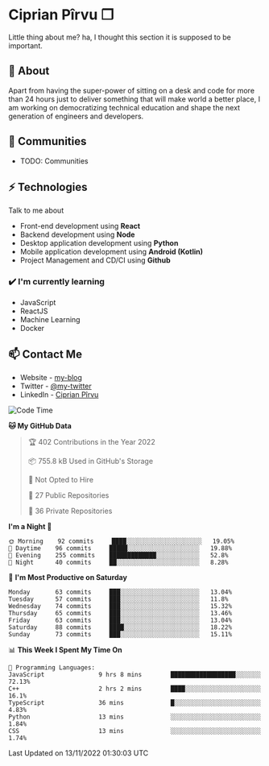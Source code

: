 # Ciprian Pîrvu ❐

Little thing about me? ha, I thought this section it is supposed to be important.

## 🧐 About

Apart from having the super-power of sitting on a desk and code for more than 24 hours just to deliver something that will make world a better place, I am working on democratizing technical education and shape the next generation of engineers and developers.

## 👯 Communities

-   TODO: Communities

## ⚡ Technologies

Talk to me about

-   Front-end development using **React**
-   Backend development using **Node**
-   Desktop application development using **Python**
-   Mobile application development using **Android (Kotlin)**
-   Project Management and CD/CI using **Github**

### ✔️ I'm currently learning

-   JavaScript
-   ReactJS
-   Machine Learning
-   Docker

## 📫 Contact Me

-   Website - [my-blog]()
-   Twitter - [@my-twitter]()
-   LinkedIn - [Ciprian Pîrvu](https://www.linkedin.com/in/p%C3%AErvu-ciprian-cristian-4415991b1/)

<!--START_SECTION:waka-->
![Code Time](http://img.shields.io/badge/Code%20Time-1%2C346%20hrs%2050%20mins-blue)

**🐱 My GitHub Data** 

> 🏆 402 Contributions in the Year 2022
 > 
> 📦 755.8 kB Used in GitHub's Storage 
 > 
> 🚫 Not Opted to Hire
 > 
> 📜 27 Public Repositories 
 > 
> 🔑 36 Private Repositories  
 > 
**I'm a Night 🦉** 

```text
🌞 Morning    92 commits     ████░░░░░░░░░░░░░░░░░░░░░   19.05% 
🌆 Daytime    96 commits     █████░░░░░░░░░░░░░░░░░░░░   19.88% 
🌃 Evening    255 commits    █████████████░░░░░░░░░░░░   52.8% 
🌙 Night      40 commits     ██░░░░░░░░░░░░░░░░░░░░░░░   8.28%

```
📅 **I'm Most Productive on Saturday** 

```text
Monday       63 commits     ███░░░░░░░░░░░░░░░░░░░░░░   13.04% 
Tuesday      57 commits     ███░░░░░░░░░░░░░░░░░░░░░░   11.8% 
Wednesday    74 commits     ███░░░░░░░░░░░░░░░░░░░░░░   15.32% 
Thursday     65 commits     ███░░░░░░░░░░░░░░░░░░░░░░   13.46% 
Friday       63 commits     ███░░░░░░░░░░░░░░░░░░░░░░   13.04% 
Saturday     88 commits     ████░░░░░░░░░░░░░░░░░░░░░   18.22% 
Sunday       73 commits     ███░░░░░░░░░░░░░░░░░░░░░░   15.11%

```


📊 **This Week I Spent My Time On** 

```text
💬 Programming Languages: 
JavaScript               9 hrs 8 mins        ██████████████████░░░░░░░   72.13% 
C++                      2 hrs 2 mins        ████░░░░░░░░░░░░░░░░░░░░░   16.1% 
TypeScript               36 mins             █░░░░░░░░░░░░░░░░░░░░░░░░   4.83% 
Python                   13 mins             ░░░░░░░░░░░░░░░░░░░░░░░░░   1.84% 
CSS                      13 mins             ░░░░░░░░░░░░░░░░░░░░░░░░░   1.74%

```


 Last Updated on 13/11/2022 01:30:03 UTC
<!--END_SECTION:waka-->
